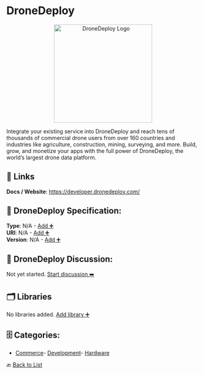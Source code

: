 # DroneDeploy
<p align="center">
    <img width="256" src="https://raw.githubusercontent.com/apis-list/apis-list/main/apis/dronedeploy/logo_256x256.png" alt="DroneDeploy Logo"/>
</p>
Integrate your existing service into DroneDeploy and reach tens of thousands of commercial drone users from over 160 countries and industries like agriculture, construction, mining, surveying, and more. Build, grow, and monetize your apps with the full power of DroneDeploy, the world’s largest drone data platform.

##  🔗 Links
**Docs / Website**: https://developer.dronedeploy.com/

## 🧬 DroneDeploy Specification:
**Type**: N/A - [Add ➕](https://github.com/apis-list/apis-list/edit/main/apis.yaml#L5562)  
**URI**: N/A - [Add ➕](https://github.com/apis-list/apis-list/edit/main/apis.yaml#L5562)  
**Version**: N/A - [Add ➕](https://github.com/apis-list/apis-list/edit/main/apis.yaml#L5562)

## 💬 DroneDeploy Discussion:
Not yet started. [Start discussion ➡️](https://github.com/apis-list/apis-list/discussions/new)

## 🗂️ Libraries

No libraries added. [Add library ➕](https://github.com/apis-list/apis-list/edit/main/apis.yaml#L5562)    


## 🗄️ Categories:
- [Commerce](https://github.com/apis-list/apis-list#commerce-)- [Development](https://github.com/apis-list/apis-list#development-)- [Hardware](https://github.com/apis-list/apis-list#hardware-)

🔙  [Back to List](https://github.com/apis-list/apis-list)

